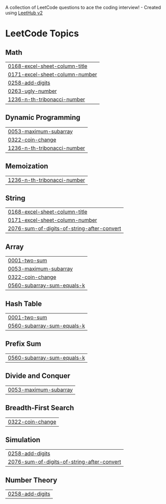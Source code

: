 A collection of LeetCode questions to ace the coding interview! - Created using [LeetHub v2](https://github.com/arunbhardwaj/LeetHub-2.0)
<!---LeetCode Topics Start-->
# LeetCode Topics
## Math
|  |
| ------- |
| [0168-excel-sheet-column-title](https://github.com/yashwanthk8/leetcode_tracking/tree/master/0168-excel-sheet-column-title) |
| [0171-excel-sheet-column-number](https://github.com/yashwanthk8/leetcode_tracking/tree/master/0171-excel-sheet-column-number) |
| [0258-add-digits](https://github.com/yashwanthk8/leetcode_tracking/tree/master/0258-add-digits) |
| [0263-ugly-number](https://github.com/yashwanthk8/leetcode_tracking/tree/master/0263-ugly-number) |
| [1236-n-th-tribonacci-number](https://github.com/yashwanthk8/leetcode_tracking/tree/master/1236-n-th-tribonacci-number) |
## Dynamic Programming
|  |
| ------- |
| [0053-maximum-subarray](https://github.com/yashwanthk8/leetcode_tracking/tree/master/0053-maximum-subarray) |
| [0322-coin-change](https://github.com/yashwanthk8/leetcode_tracking/tree/master/0322-coin-change) |
| [1236-n-th-tribonacci-number](https://github.com/yashwanthk8/leetcode_tracking/tree/master/1236-n-th-tribonacci-number) |
## Memoization
|  |
| ------- |
| [1236-n-th-tribonacci-number](https://github.com/yashwanthk8/leetcode_tracking/tree/master/1236-n-th-tribonacci-number) |
## String
|  |
| ------- |
| [0168-excel-sheet-column-title](https://github.com/yashwanthk8/leetcode_tracking/tree/master/0168-excel-sheet-column-title) |
| [0171-excel-sheet-column-number](https://github.com/yashwanthk8/leetcode_tracking/tree/master/0171-excel-sheet-column-number) |
| [2076-sum-of-digits-of-string-after-convert](https://github.com/yashwanthk8/leetcode_tracking/tree/master/2076-sum-of-digits-of-string-after-convert) |
## Array
|  |
| ------- |
| [0001-two-sum](https://github.com/yashwanthk8/leetcode_tracking/tree/master/0001-two-sum) |
| [0053-maximum-subarray](https://github.com/yashwanthk8/leetcode_tracking/tree/master/0053-maximum-subarray) |
| [0322-coin-change](https://github.com/yashwanthk8/leetcode_tracking/tree/master/0322-coin-change) |
| [0560-subarray-sum-equals-k](https://github.com/yashwanthk8/leetcode_tracking/tree/master/0560-subarray-sum-equals-k) |
## Hash Table
|  |
| ------- |
| [0001-two-sum](https://github.com/yashwanthk8/leetcode_tracking/tree/master/0001-two-sum) |
| [0560-subarray-sum-equals-k](https://github.com/yashwanthk8/leetcode_tracking/tree/master/0560-subarray-sum-equals-k) |
## Prefix Sum
|  |
| ------- |
| [0560-subarray-sum-equals-k](https://github.com/yashwanthk8/leetcode_tracking/tree/master/0560-subarray-sum-equals-k) |
## Divide and Conquer
|  |
| ------- |
| [0053-maximum-subarray](https://github.com/yashwanthk8/leetcode_tracking/tree/master/0053-maximum-subarray) |
## Breadth-First Search
|  |
| ------- |
| [0322-coin-change](https://github.com/yashwanthk8/leetcode_tracking/tree/master/0322-coin-change) |
## Simulation
|  |
| ------- |
| [0258-add-digits](https://github.com/yashwanthk8/leetcode_tracking/tree/master/0258-add-digits) |
| [2076-sum-of-digits-of-string-after-convert](https://github.com/yashwanthk8/leetcode_tracking/tree/master/2076-sum-of-digits-of-string-after-convert) |
## Number Theory
|  |
| ------- |
| [0258-add-digits](https://github.com/yashwanthk8/leetcode_tracking/tree/master/0258-add-digits) |
<!---LeetCode Topics End-->